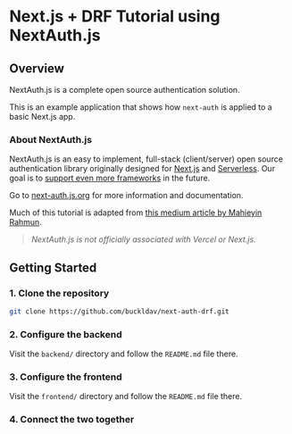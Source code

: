 # Next.js + DRF Tutorial using NextAuth.js

## Overview

NextAuth.js is a complete open source authentication solution.

This is an example application that shows how `next-auth` is applied to a basic Next.js app.

### About NextAuth.js

NextAuth.js is an easy to implement, full-stack (client/server) open source authentication library originally designed for [Next.js](https://nextjs.org) and [Serverless](https://vercel.com). Our goal is to [support even more frameworks](https://github.com/nextauthjs/next-auth/issues/2294) in the future.

Go to [next-auth.js.org](https://next-auth.js.org) for more information and documentation.

Much of this tutorial is adapted from [this medium article by Mahieyin Rahmun](https://mahieyin-rahmun.medium.com/how-to-configure-social-authentication-in-a-next-js-next-auth-django-rest-framework-application-cb4c82be137).

> _NextAuth.js is not officially associated with Vercel or Next.js._

## Getting Started

### 1. Clone the repository

```bash
git clone https://github.com/buckldav/next-auth-drf.git
```

### 2. Configure the backend

Visit the `backend/` directory and follow the `README.md` file there.

### 3. Configure the frontend

Visit the `frontend/` directory and follow the `README.md` file there.

### 4. Connect the two together
